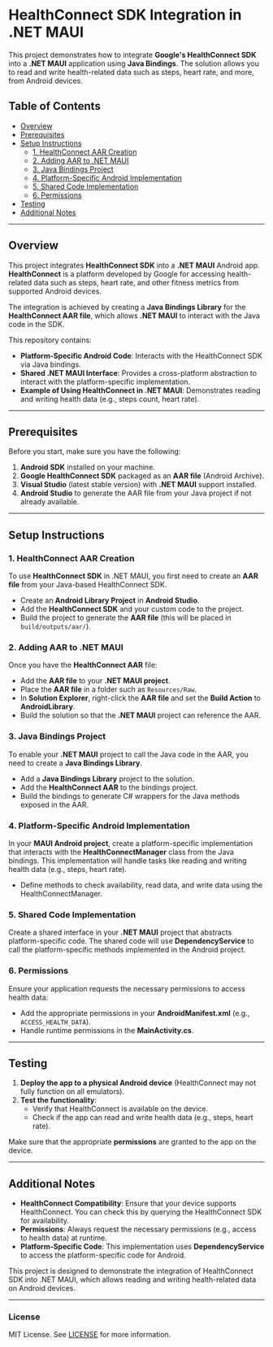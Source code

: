 # HealthConnect SDK Integration in .NET MAUI

This project demonstrates how to integrate **Google's HealthConnect SDK** into a **.NET MAUI** application using **Java Bindings**. The solution allows you to read and write health-related data such as steps, heart rate, and more, from Android devices.

## Table of Contents

- [Overview](#overview)
- [Prerequisites](#prerequisites)
- [Setup Instructions](#setup-instructions)
  - [1. HealthConnect AAR Creation](#1-healthconnect-aar-creation)
  - [2. Adding AAR to .NET MAUI](#2-adding-aar-to-net-maui)
  - [3. Java Bindings Project](#3-java-bindings-project)
  - [4. Platform-Specific Android Implementation](#4-platform-specific-android-implementation)
  - [5. Shared Code Implementation](#5-shared-code-implementation)
  - [6. Permissions](#6-permissions)
- [Testing](#testing)
- [Additional Notes](#additional-notes)

---

## Overview

This project integrates **HealthConnect SDK** into a **.NET MAUI** Android app. **HealthConnect** is a platform developed by Google for accessing health-related data such as steps, heart rate, and other fitness metrics from supported Android devices.

The integration is achieved by creating a **Java Bindings Library** for the **HealthConnect AAR file**, which allows **.NET MAUI** to interact with the Java code in the SDK.

This repository contains:

- **Platform-Specific Android Code**: Interacts with the HealthConnect SDK via Java bindings.
- **Shared .NET MAUI Interface**: Provides a cross-platform abstraction to interact with the platform-specific implementation.
- **Example of Using HealthConnect in .NET MAUI**: Demonstrates reading and writing health data (e.g., steps count, heart rate).

---

## Prerequisites

Before you start, make sure you have the following:

1. **Android SDK** installed on your machine.
2. **Google HealthConnect SDK** packaged as an **AAR file** (Android Archive).
3. **Visual Studio** (latest stable version) with **.NET MAUI** support installed.
4. **Android Studio** to generate the AAR file from your Java project if not already available.

---

## Setup Instructions

### 1. HealthConnect AAR Creation

To use **HealthConnect SDK** in .NET MAUI, you first need to create an **AAR file** from your Java-based HealthConnect SDK. 

- Create an **Android Library Project** in **Android Studio**.
- Add the **HealthConnect SDK** and your custom code to the project.
- Build the project to generate the **AAR file** (this will be placed in `build/outputs/aar/`).

### 2. Adding AAR to .NET MAUI

Once you have the **HealthConnect AAR** file:

- Add the **AAR file** to your **.NET MAUI project**.
- Place the **AAR file** in a folder such as `Resources/Raw`.
- In **Solution Explorer**, right-click the **AAR file** and set the **Build Action** to **AndroidLibrary**.
- Build the solution so that the **.NET MAUI** project can reference the AAR.

### 3. Java Bindings Project

To enable your **.NET MAUI** project to call the Java code in the AAR, you need to create a **Java Bindings Library**.

- Add a **Java Bindings Library** project to the solution.
- Add the **HealthConnect AAR** to the bindings project.
- Build the bindings to generate C# wrappers for the Java methods exposed in the AAR.

### 4. Platform-Specific Android Implementation

In your **MAUI Android project**, create a platform-specific implementation that interacts with the **HealthConnectManager** class from the Java bindings. This implementation will handle tasks like reading and writing health data (e.g., steps, heart rate).

- Define methods to check availability, read data, and write data using the HealthConnectManager.

### 5. Shared Code Implementation

Create a shared interface in your **.NET MAUI** project that abstracts platform-specific code. The shared code will use **DependencyService** to call the platform-specific methods implemented in the Android project.

### 6. Permissions

Ensure your application requests the necessary permissions to access health data:

- Add the appropriate permissions in your **AndroidManifest.xml** (e.g., `ACCESS_HEALTH_DATA`).
- Handle runtime permissions in the **MainActivity.cs**.

---

## Testing

1. **Deploy the app to a physical Android device** (HealthConnect may not fully function on all emulators).
2. **Test the functionality**:
   - Verify that HealthConnect is available on the device.
   - Check if the app can read and write health data (e.g., steps, heart rate).

Make sure that the appropriate **permissions** are granted to the app on the device.

---

## Additional Notes

- **HealthConnect Compatibility**: Ensure that your device supports HealthConnect. You can check this by querying the HealthConnect SDK for availability.
- **Permissions**: Always request the necessary permissions (e.g., access to health data) at runtime.
- **Platform-Specific Code**: This implementation uses **DependencyService** to access the platform-specific code for Android.

This project is designed to demonstrate the integration of HealthConnect SDK into .NET MAUI, which allows reading and writing health-related data on Android devices.

---

### License

MIT License. See [LICENSE](LICENSE) for more information.
